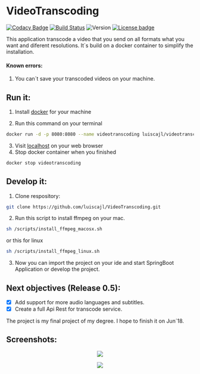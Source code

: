 # VideoTranscoding
[![Codacy Badge](https://api.codacy.com/project/badge/Grade/6b9cd649a14a4431882a51dd2c779e85)](https://www.codacy.com/app/luiscajl/VideoTranscoding?utm_source=github.com&utm_medium=referral&utm_content=luiscajl/VideoTranscoding&utm_campaign=badger)
[![Build Status](https://travis-ci.org/luiscajl/VideoTranscoding.svg?branch=master)](https://travis-ci.org/luiscajl/VideoTranscoding)
![Version](https://img.shields.io/badge/version-0.1-brightgreen.svg?style=flat)
[![License badge](https://img.shields.io/badge/license-Apache2-orange.svg)](http://www.apache.org/licenses/LICENSE-2.0)

This application transcode a video that you send on all formats what you want and diferent resolutions. It´s build on a docker container to simplify the installation.
#### Known errors:
1. You can´t save your transcoded videos on your machine.

## Run it:
1. Install [docker](https://docs.docker.com/engine/installation/) for your machine

2. Run this command on your terminal
```sh
docker run -d -p 8080:8080 --name videotranscoding luiscajl/videotranscoding:Release-0.1
```
3. Visit [localhost](http://localhost:8080/) on your web browser
4. Stop docker container when you finished
```sh
docker stop videotranscoding
```

## Develop it:
1. Clone respository:
```sh
git clone https://github.com/luiscajl/VideoTranscoding.git 
```
2. Run this script to install ffmpeg on your mac.
```sh
sh /scripts/install_ffmpeg_macosx.sh
```
or this for linux
```sh
sh /scripts/install_ffmpeg_linux.sh
```
3. Now you can import the project on your ide and start SpringBoot Application or develop the project.


## Next objectives (Release 0.5):
- [x] Add support for more audio languages and subtitles.
- [x] Create a full Api Rest for transcode service.

The project is my final project of my degree. I hope to finish it on Jun´18. 

## Screenshots:
<p align="center">
  <img src="https://github.com/luiscajl/VideoTranscoding/blob/master/screens/screenIndex.png"/>
</p>
<p align="center">
  <img src="https://github.com/luiscajl/VideoTranscoding/blob/master/screens/screenTranscode.png"/>
</p>




